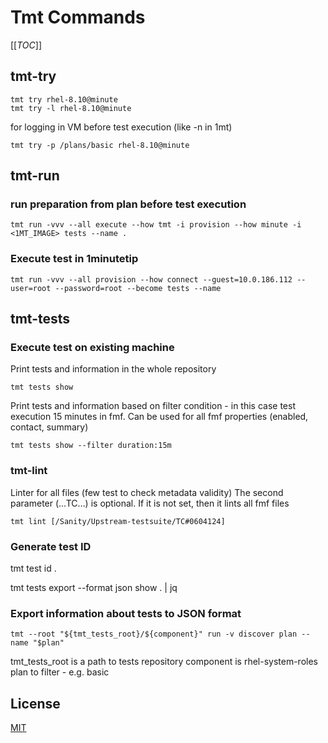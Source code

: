 # Tmt Commands

[[_TOC_]]

## tmt-try

```
tmt try rhel-8.10@minute
tmt try -l rhel-8.10@minute
```

for logging in VM before test execution (like -n in 1mt)

```
tmt try -p /plans/basic rhel-8.10@minute
```


## tmt-run

### run preparation from plan before test execution

```
tmt run -vvv --all execute --how tmt -i provision --how minute -i <1MT_IMAGE> tests --name .
```

### Execute test in 1minutetip

```
tmt run -vvv --all provision --how connect --guest=10.0.186.112 --user=root --password=root --become tests --name
```

## tmt-tests

### Execute test on existing machine

Print tests and information in the whole repository

```
tmt tests show
```

Print tests and information based on filter condition - in this case test execution 15 minutes in fmf. Can be used for all fmf properties (enabled, contact, summary)

```
tmt tests show --filter duration:15m
```

### tmt-lint

Linter for all files (few test to check metadata validity)
The second parameter (...TC…) is optional. If it is not set, then it lints all fmf files

```
tmt lint [/Sanity/Upstream-testsuite/TC#0604124]
```

### Generate test ID

tmt test id .

tmt tests export --format json show . | jq

### Export information about tests to JSON format

```
tmt --root "${tmt_tests_root}/${component}" run -v discover plan --name "$plan"
````

tmt_tests_root is a path to tests repository
component is rhel-system-roles
plan to filter - e.g. basic



## License
[MIT](LICENSE)

